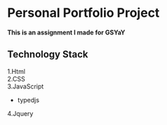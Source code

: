 # Personal Portfolio Project     
**This is an assignment I made for GSYaY**  

## Technology Stack  
1.Html  
2.CSS  
3.JavaScript  
- typedjs  

4.Jquery  

